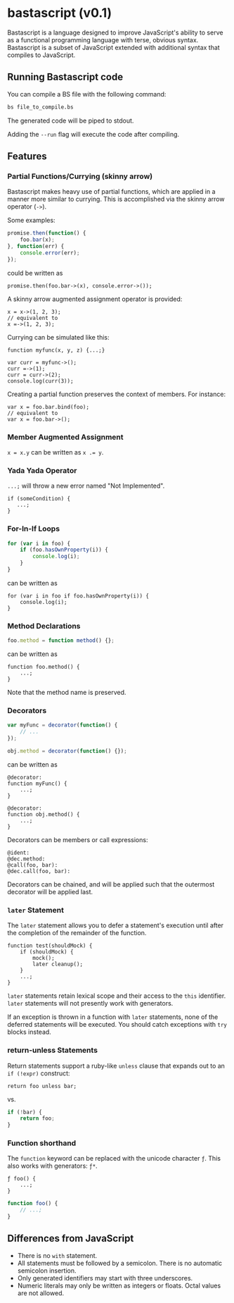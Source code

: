 # bastascript (v0.1)

Bastascript is a language designed to improve JavaScript's ability to serve as a
functional programming language with terse, obvious syntax. Bastascript is a
subset of JavaScript extended with additional syntax that compiles to
JavaScript.


## Running Bastascript code

You can compile a BS file with the following command:

```bash
bs file_to_compile.bs
```

The generated code will be piped to stdout.

Adding the `--run` flag will execute the code after compiling.


## Features

### Partial Functions/Currying (skinny arrow)

Bastascript makes heavy use of partial functions, which are applied in a manner
more similar to currying. This is accomplished via the skinny arrow operator
(`->`).

Some examples:

```js
promise.then(function() {
    foo.bar(x);
}, function(err) {
    console.error(err);
});
```

could be written as

```
promise.then(foo.bar->(x), console.error->());
```

A skinny arrow augmented assignment operator is provided:

```
x = x->(1, 2, 3);
// equivalent to
x =->(1, 2, 3);
```

Currying can be simulated like this:

```
function myfunc(x, y, z) {...;}

var curr = myfunc->();
curr =->(1);
curr = curr->(2);
console.log(curr(3));
```

Creating a partial function preserves the context of members. For instance:

```
var x = foo.bar.bind(foo);
// equivalent to
var x = foo.bar->();
```


### Member Augmented Assignment

`x = x.y` can be written as `x .= y`.


### Yada Yada Operator

`...;` will throw a new error named "Not Implemented".

```
if (someCondition) {
   ...;
}
```


### For-In-If Loops

```js
for (var i in foo) {
    if (foo.hasOwnProperty(i)) {
        console.log(i);
    }
}
```

can be written as

```
for (var i in foo if foo.hasOwnProperty(i)) {
    console.log(i);
}
```

### Method Declarations

```js
foo.method = function method() {};
```

can be written as

```
function foo.method() {
    ...;
}
```

Note that the method name is preserved.


### Decorators

```js
var myFunc = decorator(function() {
    // ...
});

obj.method = decorator(function() {});
```

can be written as

```
@decorator:
function myFunc() {
    ...;
}

@decorator:
function obj.method() {
    ...;
}
```

Decorators can be members or call expressions:

```
@ident:
@dec.method:
@call(foo, bar):
@dec.call(foo, bar):
```

Decorators can be chained, and will be applied such that the outermost
decorator will be applied last.


### `later` Statement

The `later` statement allows you to defer a statement's execution until after
the completion of the remainder of the function.

```
function test(shouldMock) {
    if (shouldMock) {
        mock();
        later cleanup();
    }
    ...;
}
```

`later` statements retain lexical scope and their access to the `this`
identifier. `later` statements will not presently work with generators.

If an exception is thrown in a function with `later` statements, none of the
deferred statements will be executed. You should catch exceptions with `try`
blocks instead.


### return-unless Statements

Return statements support a ruby-like `unless` clause that expands out to an
`if (!expr)` construct:

```
return foo unless bar;
```

vs.

```js
if (!bar) {
    return foo;
}
```


### Function shorthand

The `function` keyword can be replaced with the unicode character `ƒ`. This
also works with generators: `ƒ*`.

```
ƒ foo() {
    ...;
}
```

```js
function foo() {
    // ...;
}
```


## Differences from JavaScript

- There is no `with` statement.
- All statements must be followed by a semicolon. There is no automatic
  semicolon insertion.
- Only generated identifiers may start with three underscores.
- Numeric literals may only be written as integers or floats. Octal values are
  not allowed.

